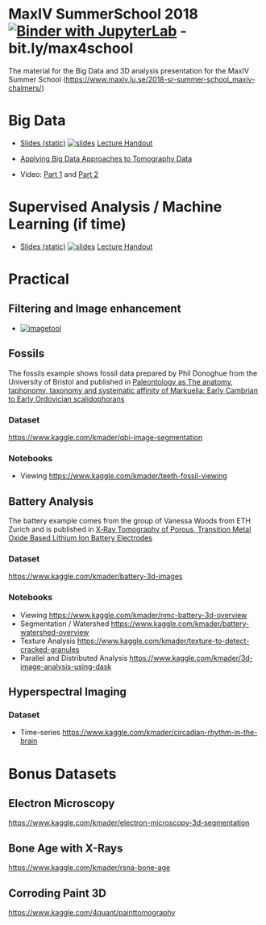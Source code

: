 # MaxIV SummerSchool 2018 [![Binder with JupyterLab](https://img.shields.io/badge/launch-jupyterlab-red.svg)](http://mybinder.org/v2/gh/4Quant/MaxIV_SummerSchool_2018/master?urlpath=lab) -bit.ly/max4school

The material for the Big Data and 3D analysis presentation for the MaxIV Summer School (https://www.maxiv.lu.se/2018-sr-summer-school_maxiv-chalmers/)

# Big Data

 - [Slides (static)](http://nbviewer.jupyter.org/format/slides/github/4Quant/MaxIV_SummerSchool_2018/blob/master/Lectures/BigData.ipynb) [![slides](https://img.shields.io/badge/interactive-slides-green.svg)](http://mybinder.org/v2/gh/4Quant/MaxIV_SummerSchool_2018/master?filepath=Lectures/BigData.ipynb) [Lecture Handout](http://nbviewer.jupyter.org/github/4Quant/MaxIV_SummerSchool_2018/blob/master/Lectures/BigData.ipynb)

- [Applying Big Data Approaches to Tomography Data](https://www.kaggle.com/kmader/3d-image-analysis-using-dask)

- Video: [Part 1](https://youtu.be/slqaMS1b2YQ) and [Part 2](https://youtu.be/cSCov4BXH1s)


# Supervised Analysis / Machine Learning (if time)

 - [Slides (static)](http://nbviewer.jupyter.org/format/slides/github/kmader/Quantitative-Big-Imaging-2018/blob/master/Lectures/05-SupervisedApproaches.ipynb) [![slides](https://img.shields.io/badge/interactive-slides-green.svg)](http://mybinder.org/v2/gh/kmader/quantitative-big-imaging-2018/master?filepath=Lectures/05-SupervisedApproaches.ipynb) [Lecture Handout](http://nbviewer.jupyter.org/github/kmader/Quantitative-Big-Imaging-2018/blob/master/Lectures/05-SupervisedApproaches.ipynb)


# Practical
## Filtering and Image enhancement
 - [![imagetool](https://img.shields.io/badge/launch-image_enhancement_tool-yellow.svg)](http://mybinder.org/v2/gh/4Quant/MaxIV_SummerSchool_2018/master?urlpath=%2Fapps%2FExercises%2FImageEnhancementPlayground.ipynb)

## Fossils
The fossils example shows fossil data prepared by Phil Donoghue from the University of Bristol and published in [Paleontology as The anatomy, taphonomy, taxonomy and systematic affinity of Markuelia: Early Cambrian to Early Ordovician scalidophorans](http://onlinelibrary.wiley.com/doi/10.1111/j.1475-4983.2010.01006.x/abstract)

### Dataset
https://www.kaggle.com/kmader/qbi-image-segmentation

### Notebooks
- Viewing https://www.kaggle.com/kmader/teeth-fossil-viewing

## Battery Analysis
The battery example comes from the group of Vanessa Woods from ETH Zurich and is published in [X‐Ray Tomography of Porous, Transition Metal Oxide Based Lithium Ion Battery Electrodes](https://onlinelibrary.wiley.com/doi/full/10.1002/aenm.201200932)

### Dataset
https://www.kaggle.com/kmader/battery-3d-images

### Notebooks
- Viewing https://www.kaggle.com/kmader/nmc-battery-3d-overview
- Segmentation / Watershed https://www.kaggle.com/kmader/battery-watershed-overview
- Texture Analysis https://www.kaggle.com/kmader/texture-to-detect-cracked-granules
- Parallel and Distributed Analysis https://www.kaggle.com/kmader/3d-image-analysis-using-dask

## Hyperspectral Imaging
### Dataset
- Time-series https://www.kaggle.com/kmader/circadian-rhythm-in-the-brain


# Bonus Datasets

## Electron Microscopy
https://www.kaggle.com/kmader/electron-microscopy-3d-segmentation
## Bone Age with X-Rays
https://www.kaggle.com/kmader/rsna-bone-age
## Corroding Paint 3D
https://www.kaggle.com/4quant/painttomography
